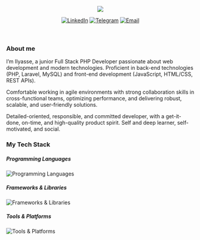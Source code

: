 <p align="center">
  <a href="https://github.com/DenverCoder1/readme-typing-svg"><img src="https://readme-typing-svg.herokuapp.com?font=Time+New+Roman&color=white&size=25&center=true&vCenter=true&width=600&height=100&lines=Hi+there%2C+I'm+Ilyasse+Aldidi;Full+stack+developer,;Computer+Science+Student+at+42+School,;Active+Learner,;Love+to+learn+new+stuffs..<3"></a>
</p>

<div align=center>
    <a href="https://www.linkedin.com/in/ilyassealdidi/"><img src="https://img.shields.io/badge/Linkedin-0077b5?style=flat&logo=linkedin" alt="LinkedIn" /></a>
    <!--<a href="https://www.upwork.com/freelancers/~0121ca7f3563e57c0b"><img src="https://img.shields.io/badge/Upwork-494949?style=flat&logo=upwork" alt="UpWork" /></a>-->
    <!--<a href="https://stackoverflow.com/users/11837259/ahmed-fathy"><img src="https://img.shields.io/badge/Stack Overflow-f48024?style=flat&logo=stackoverflow&logoColor=white" alt="Stack Overflow" /></a>-->
    <!--<a href="https://www.quora.com/profile/Ahmed-Fathy-616"><img src="https://img.shields.io/badge/Quora-B92B27?style=flat&logo=quora" alt="Quora" /></a>-->
    <a href="https://t.me/ilyassealdidi"><img src="https://img.shields.io/badge/Telegram-0088cc?style=flat&logo=telegram" alt="Telegram" /></a>
    <a href="mailto:ilyassealdidi@gmail.com"><img src="https://img.shields.io/badge/Email-D14836?style=flat&logo=gmail&logoColor=white" alt="Email" /></a>
</div>
<br>
<br>

### About me
I’m Ilyasse, a junior Full Stack PHP Developer passionate about web development and modern technologies. Proficient in back-end technologies (PHP, Laravel, MySQL) and front-end development (JavaScript, HTML/CSS, REST APIs).

Comfortable working in agile environments with strong collaboration skills in cross-functional teams, optimizing performance, and delivering robust, scalable, and user-friendly solutions.

Detailed-oriented, responsible, and committed developer, with a get-it-done, on-time, and high-quality product spirit. Self and deep learner, self-motivated, and social. 
<!--Want to know more about me? [Check out my resume.](https://app.flowcv.com/resume/customization/)-->

### My Tech Stack
##### Programming Languages
![Programming Languages](https://skillicons.dev/icons?i=php,html,css,js,c,cpp,cs)
##### Frameworks & Libraries 
![Frameworks & Libraries](https://skillicons.dev/icons?i=laravel,bootstrap,vuejs,dotnet)
##### Tools & Platforms
![Tools & Platforms](https://skillicons.dev/icons?i=docker,git,github,mysql,linux)
